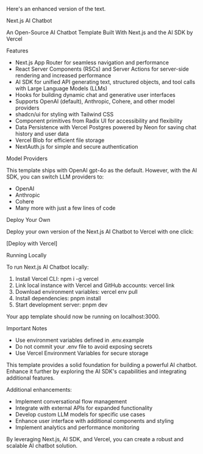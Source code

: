 Here's an enhanced version of the text.

Next.js AI Chatbot

An Open-Source AI Chatbot Template Built With Next.js and the AI SDK by Vercel

Features

- Next.js App Router for seamless navigation and performance
- React Server Components (RSCs) and Server Actions for server-side rendering and increased performance
- AI SDK for unified API generating text, structured objects, and tool calls with Large Language Models (LLMs)
- Hooks for building dynamic chat and generative user interfaces
- Supports OpenAI (default), Anthropic, Cohere, and other model providers
- shadcn/ui for styling with Tailwind CSS
- Component primitives from Radix UI for accessibility and flexibility
- Data Persistence with Vercel Postgres powered by Neon for saving chat history and user data
- Vercel Blob for efficient file storage
- NextAuth.js for simple and secure authentication

Model Providers

This template ships with OpenAI gpt-4o as the default. However, with the AI SDK, you can switch LLM providers to:

- OpenAI
- Anthropic
- Cohere
- Many more with just a few lines of code

Deploy Your Own

Deploy your own version of the Next.js AI Chatbot to Vercel with one click:

[Deploy with Vercel]

Running Locally

To run Next.js AI Chatbot locally:

1. Install Vercel CLI: npm i -g vercel
2. Link local instance with Vercel and GitHub accounts: vercel link
3. Download environment variables: vercel env pull
4. Install dependencies: pnpm install
5. Start development server: pnpm dev

Your app template should now be running on localhost:3000.

Important Notes

- Use environment variables defined in .env.example
- Do not commit your .env file to avoid exposing secrets
- Use Vercel Environment Variables for secure storage

This template provides a solid foundation for building a powerful AI chatbot. Enhance it further by exploring the AI SDK's capabilities and integrating additional features.

Additional enhancements:

- Implement conversational flow management
- Integrate with external APIs for expanded functionality
- Develop custom LLM models for specific use cases
- Enhance user interface with additional components and styling
- Implement analytics and performance monitoring

By leveraging Next.js, AI SDK, and Vercel, you can create a robust and scalable AI chatbot solution.
